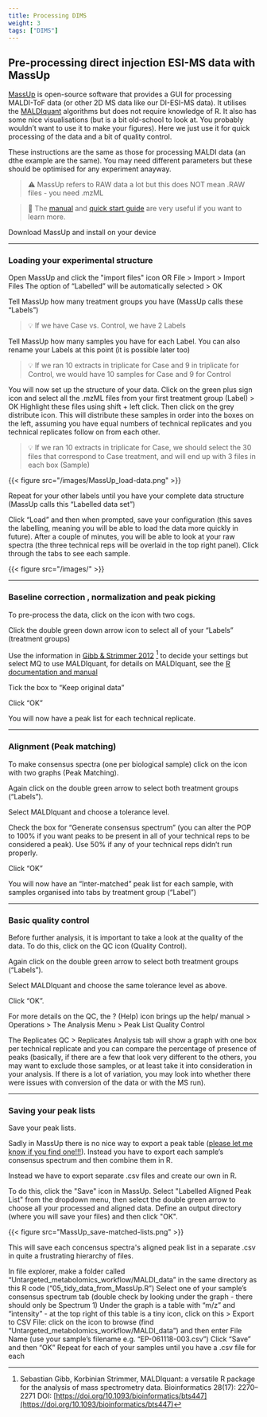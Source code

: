 ```yaml
---
title: Processing DIMS
weight: 3
tags: ["DIMS"]
---
```


## Pre-processing direct injection ESI-MS data with MassUp

[MassUp](http://sing-group.org/mass-up/index.php) is open-source software that provides a GUI for processing MALDI-ToF data (or other 2D MS data like our DI-ESI-MS data). It utilises the [MALDIquant]() algorithms but does not require knowledge of R. It also has some nice visualisations (but is a bit old-school to look at. You probably wouldn’t want to use it to make your figures). Here we just use it for quick processing of the data and a bit of quality control.

These instructions are the same as those for processing MALDI data (an dthe example are the same). You may need different parameters but these should be optimised for any experiment anayway.

> :warning: MassUp refers to RAW data a lot but this does NOT mean .RAW files - you need .mzML

> :book: The [manual](http://sing-group.org/mass-up/manual) and [quick start guide](http://sing-group.org/mass-up/quickstart) are very useful if you want to learn more.

Download MassUp and install on your device

---

### Loading your experimental structure

Open MassUp and click the "import files" icon OR File > Import > Import Files
The option of “Labelled” will be automatically selected > OK

Tell MassUp how many treatment groups you have (MassUp calls these “Labels”)

> :bulb: If we have Case vs. Control, we have 2 Labels

Tell MassUp how many samples you have for each Label. You can also rename your Labels at this point (it is possible later too)

> :bulb: If we ran 10 extracts in triplicate for Case and 9 in triplicate for Control, we would have 10 samples for Case and 9 for Control

You will now set up the structure of your data. Click on the green plus sign icon and select all the .mzML files from your first treatment group (Label) > OK
Highlight these files using shift + left click. Then click on the grey distribute icon. This will distribute these samples in order into the boxes on the left, assuming you have equal numbers of technical replicates and you technical replicates follow on from each other. 

> :bulb: If we ran 10 extracts in triplicate for Case, we should select the 30 files that correspond to Case treatment, and will end up with 3 files in each box (Sample)

{{< figure src="/images/MassUp_load-data.png" >}}

Repeat for your other labels until you have your complete data structure (MassUp calls this “Labelled data set”)

Click “Load” and then when prompted, save your configuration (this saves the labelling, meaning you will be able to load the data more quickly in future).
After a couple of minutes, you will be able to look at your raw spectra (the three technical reps will be overlaid in the top right panel). Click through the tabs to see each sample.

{{< figure src="/images/" >}}

---

### Baseline correction , normalization and peak picking

To pre-process the data, click on the icon with two cogs.

Click the double green down arrow icon to select all of your “Labels” (treatment groups)

Use the information in [Gibb & Strimmer 2012](https://doi.org/10.1093/bioinformatics/bts447) [^1] to decide your settings but select MQ to use MALDIquant, for details on MALDIquant, see the [R documentation and manual](https://www.rdocumentation.org/packages/MALDIquant/versions/1.22)

Tick the box to “Keep original data”

Click “OK”

You will now have a peak list for each technical replicate. 

---

### Alignment (Peak matching)

To make consensus spectra (one per biological sample) click on the icon with two graphs (Peak Matching).

Again click on the double green arrow to select both treatment groups (“Labels”).

Select MALDIquant and choose a tolerance level.

Check the box for “Generate consensus spectrum” (you can alter the POP to 100% if you want peaks to be present in all of your technical reps to be considered a peak). Use 50% if any of your technical reps didn’t run properly.

Click “OK”

You will now have an “Inter-matched” peak list for each sample, with samples organised into tabs by treatment group (“Label”)

---

### Basic quality control

Before further analysis, it is important to take a look at the quality of the data. To do this, click on the QC icon (Quality Control).

Again click on the double green arrow to select both treatment groups (“Labels”).

Select MALDIquant and choose the same tolerance level as above.

Click “OK”.

For more details on the QC, the ? (Help) icon brings up the help/ manual > Operations > The Analysis Menu > Peak List Quality Control

The Replicates QC > Replicates Analysis tab will show a graph with one box per technical replicate and you can compare the percentage of presence of peaks (basically, if there are a few that look very different to the others, you may want to exclude those samples, or at least take it into consideration in your analysis. If there is a lot of variation, you may look into whether there were issues with conversion of the data or with the MS run).

---

### Saving your peak lists

Save your peak lists. 

Sadly in MassUp there is no nice way to export a peak table ([please let me know if you find one!!!](https://github.com/LizzyParkerPannell/Untargeted_metabolomics_workflow/issues)). Instead you have to export each sample’s consensus spectrum and then combine them in R. 

Instead we have to export separate .csv files and create our own in R.

To do this, click the "Save" icon in MassUp. Select "Labelled Aligned Peak List" from the dropdown menu, then select the double green arrow to choose all your processed and aligned data.
Define an output directory (where you will save your files) and then click "OK".

{{< figure src="MassUp_save-matched-lists.png" >}}

This will save each concensus spectra's aligned peak list in a separate .csv in quite a frustrating hierarchy of files.



In file explorer, make a folder called “Untargeted_metabolomics_workflow/MALDI_data” in the same directory as this R code (“05_tidy_data_from_MassUp.R”)
Select one of your sample’s consensus spectrum tab (double check by looking under the graph - there should only be Spectrum 1)
Under the graph is a table with “m/z” and “intensity” - at the top right of this table is a tiny icon, click on this > Export to CSV
File: click on the icon to browse (find “Untargeted_metabolomics_workflow/MALDI_data”) and then enter File Name (use your sample’s filename e.g. “EP-061118-003.csv”)
Click “Save” and then “OK”
Repeat for each of your samples until you have a .csv file for each

[^1]: Sebastian Gibb, Korbinian Strimmer, MALDIquant: a versatile R package for the analysis of mass spectrometry data. Bioinformatics 28(17): 2270–2271 DOI: [https://doi.org/10.1093/bioinformatics/bts447](https://doi.org/10.1093/bioinformatics/bts447)
